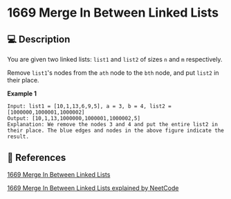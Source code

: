 # 1669 Merge In Between Linked Lists

## 💻 Description

You are given two linked lists: `list1` and `list2` of sizes `n` and `m` respectively.

Remove `list1`'s nodes from the `ath` node to the `bth` node, and put `list2` in their place.

**Example 1**

```
Input: list1 = [10,1,13,6,9,5], a = 3, b = 4, list2 = [1000000,1000001,1000002]
Output: [10,1,13,1000000,1000001,1000002,5]
Explanation: We remove the nodes 3 and 4 and put the entire list2 in their place. The blue edges and nodes in the above figure indicate the result.
```

## 🔗 References

[1669 Merge In Between Linked Lists](https://leetcode.com/problems/merge-in-between-linked-lists/description/)

[1669 Merge In Between Linked Lists explained by NeetCode](https://www.youtube.com/watch?v=pI775VutBxg)
